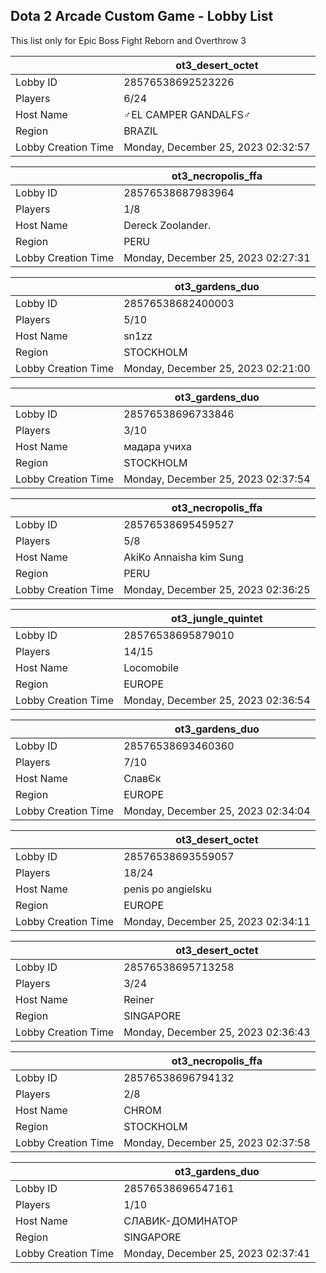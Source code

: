 ## Dota 2 Arcade Custom Game - Lobby List

This list only for Epic Boss Fight Reborn and Overthrow 3

|  | ot3_desert_octet |
| ------ | ------ |
| Lobby ID | 28576538692523226 |
| Players | 6/24 |
| Host Name | ♂EL CAMPER GANDALFS♂ |
| Region | BRAZIL |
| Lobby Creation Time | Monday, December 25, 2023 02:32:57 |


|  | ot3_necropolis_ffa |
| ------ | ------ |
| Lobby ID | 28576538687983964 |
| Players | 1/8 |
| Host Name | Dereck Zoolander. |
| Region | PERU |
| Lobby Creation Time | Monday, December 25, 2023 02:27:31 |


|  | ot3_gardens_duo |
| ------ | ------ |
| Lobby ID | 28576538682400003 |
| Players | 5/10 |
| Host Name | sn1zz |
| Region | STOCKHOLM |
| Lobby Creation Time | Monday, December 25, 2023 02:21:00 |


|  | ot3_gardens_duo |
| ------ | ------ |
| Lobby ID | 28576538696733846 |
| Players | 3/10 |
| Host Name | мадара учиха |
| Region | STOCKHOLM |
| Lobby Creation Time | Monday, December 25, 2023 02:37:54 |


|  | ot3_necropolis_ffa |
| ------ | ------ |
| Lobby ID | 28576538695459527 |
| Players | 5/8 |
| Host Name | AkiKo Annaisha kim Sung |
| Region | PERU |
| Lobby Creation Time | Monday, December 25, 2023 02:36:25 |


|  | ot3_jungle_quintet |
| ------ | ------ |
| Lobby ID | 28576538695879010 |
| Players | 14/15 |
| Host Name | Locomobile | The Chimney |
| Region | EUROPE |
| Lobby Creation Time | Monday, December 25, 2023 02:36:54 |


|  | ot3_gardens_duo |
| ------ | ------ |
| Lobby ID | 28576538693460360 |
| Players | 7/10 |
| Host Name | СлавЄк |
| Region | EUROPE |
| Lobby Creation Time | Monday, December 25, 2023 02:34:04 |


|  | ot3_desert_octet |
| ------ | ------ |
| Lobby ID | 28576538693559057 |
| Players | 18/24 |
| Host Name | penis po angielsku |
| Region | EUROPE |
| Lobby Creation Time | Monday, December 25, 2023 02:34:11 |


|  | ot3_desert_octet |
| ------ | ------ |
| Lobby ID | 28576538695713258 |
| Players | 3/24 |
| Host Name | Reiner |
| Region | SINGAPORE |
| Lobby Creation Time | Monday, December 25, 2023 02:36:43 |


|  | ot3_necropolis_ffa |
| ------ | ------ |
| Lobby ID | 28576538696794132 |
| Players | 2/8 |
| Host Name | CHROM |
| Region | STOCKHOLM |
| Lobby Creation Time | Monday, December 25, 2023 02:37:58 |


|  | ot3_gardens_duo |
| ------ | ------ |
| Lobby ID | 28576538696547161 |
| Players | 1/10 |
| Host Name | СЛАВИК-ДОМИНАТОР |
| Region | SINGAPORE |
| Lobby Creation Time | Monday, December 25, 2023 02:37:41 |


